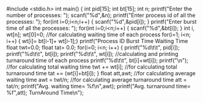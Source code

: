 #include <stdio.h> int main() {
int pid[15]; int bt[15]; int n; printf("Enter the number of processes: "); scanf("%d",&n);
printf("Enter process id of all the processes: ");
for(int i=0;i<n;i++) {
scanf("%d",&pid[i]); }
printf("Enter burst time of all the processes: "); for(int i=0;i<n;i++) {
scanf("%d",&bt[i]); }
int i, wt[n]; wt[0]=0;
//for calculating waiting time of each process for(i=1; i<n; i++) {
wt[i]= bt[i-1]+ wt[i-1];} printf("Process ID Burst Time Waiting Time
float twt=0.0; float tat= 0.0; for(i=0; i<n; i++)
{
printf("%d\t\t", pid[i]); printf("%d\t\t", bt[i]); printf("%d\t\t", wt[i]);
//calculating and printing turnaround time of each process printf("%d\t\t", bt[i]+wt[i]); printf("\n"); //for calculating total waiting time twt += wt[i];
//for calculating total turnaround time tat += (wt[i]+bt[i]);
} float att,awt;
//for calculating average waiting time awt = twt/n;
//for calculating average turnaround time att = tat/n; printf("Avg. waiting time= %f\n",awt);
printf("Avg. turnaround time= %f",att); TurnAround Time\n");

<!---
farhxnn/farhxnn is a ✨ special ✨ repository because its `README.md` (this file) appears on your GitHub profile.
You can click the Preview link to take a look at your changes.
--->
